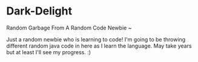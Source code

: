 # Dark-Delight
Random Garbage From A Random Code Newbie ~

Just a random newbie who is learning to code!
I'm going to be throwing different random java code in here as I learn the language.
May take years but at least I'll see my progress. :)
